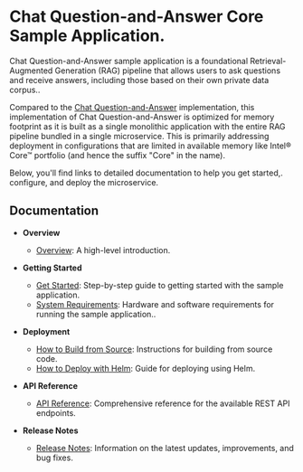 # Chat Question-and-Answer Core Sample Application.

Chat Question-and-Answer sample application is a foundational Retrieval-Augmented Generation (RAG) pipeline that allows users to ask questions and receive answers, including those based on their own private data corpus..

Compared to the [Chat Question-and-Answer](../chat-question-and-answer/) implementation, this implementation of Chat Question-and-Answer is optimized for memory footprint as it is built as a single monolithic application with the entire RAG pipeline bundled in a single microservice. This is primarily addressing deployment in configurations that are limited in available memory like Intel® Core&trade; portfolio (and hence the suffix "Core" in the name).

Below, you'll find links to detailed documentation to help you get started,. configure, and deploy the microservice.

## Documentation

- **Overview**
  - [Overview](docs/user-guide/overview.md): A high-level introduction.

- **Getting Started**
  - [Get Started](docs/user-guide/get-started.md): Step-by-step guide to getting started with the sample application.
  - [System Requirements](docs/user-guide/system-requirements.md): Hardware and software requirements for running the sample application..

- **Deployment**
  - [How to Build from Source](docs/user-guide/build-from-source.md): Instructions for building from source code.
  - [How to Deploy with Helm](docs/user-guide/deploy-with-helm.md): Guide for deploying using Helm.

- **API Reference**
  - [API Reference](docs/user-guide/api-reference.md): Comprehensive reference for the available REST API endpoints.

- **Release Notes**
  - [Release Notes](docs/user-guide/release-notes.md): Information on the latest updates, improvements, and bug fixes.


